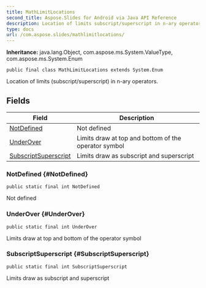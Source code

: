 ```yaml
---
title: MathLimitLocations
second_title: Aspose.Slides for Android via Java API Reference
description: Location of limits subscript/superscript in n-ary operators.
type: docs
url: /com.aspose.slides/mathlimitlocations/
---
```

**Inheritance:**
java.lang.Object, com.aspose.ms.System.ValueType, com.aspose.ms.System.Enum
```
public final class MathLimitLocations extends System.Enum
```

Location of limits (subscript/superscript) in n-ary operators.
## Fields

| Field | Description |
| --- | --- |
| [NotDefined](#NotDefined) | Not defined |
| [UnderOver](#UnderOver) | Limits draw at top and bottom of the operator symbol |
| [SubscriptSuperscript](#SubscriptSuperscript) | Limits draw as subscript and superscript |
### NotDefined {#NotDefined}
```
public static final int NotDefined
```


Not defined

### UnderOver {#UnderOver}
```
public static final int UnderOver
```


Limits draw at top and bottom of the operator symbol

### SubscriptSuperscript {#SubscriptSuperscript}
```
public static final int SubscriptSuperscript
```


Limits draw as subscript and superscript

